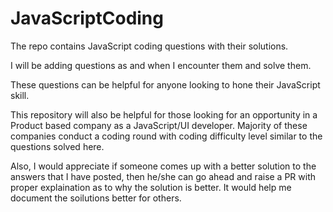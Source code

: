 # JavaScriptCoding
The repo contains JavaScript coding questions with their solutions.

I will be adding questions as and when I encounter them and solve them. 

These questions can be helpful for anyone looking to hone their JavaScript skill.

This repository will also be helpful for those looking for an opportunity in a Product based company as a JavaScript/UI developer. Majority of these companies conduct a coding round with coding difficulty level similar to the questions solved here.

Also, I would appreciate if someone comes up with a better solution to the answers that I have posted, then he/she can go ahead and raise a PR with proper explaination as to why the solution is better. It would help me document the soilutions better for others.
